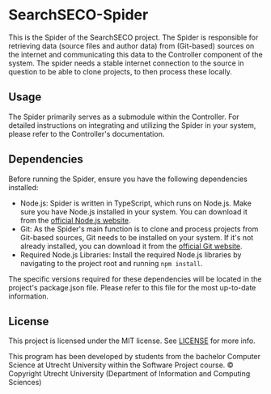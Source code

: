 # SearchSECO-Spider

This is the Spider of the SearchSECO project. The Spider is responsible for
retrieving data (source files and author data) from (Git-based) sources on the
internet and communicating this data to the Controller component of the system.
The spider needs a stable internet connection to the source in question to be
able to clone projects, to then process these locally.

## Usage

The Spider primarily serves as a submodule within the Controller. For detailed
instructions on integrating and utilizing the Spider in your system, please refer
to the Controller's documentation.

## Dependencies

Before running the Spider, ensure you have the following dependencies installed:

- Node.js: Spider is written in TypeScript, which runs on Node.js. Make sure you
  have Node.js installed in your system. You can download it from the [official Node.js website](https://nodejs.org/en).
- Git: As the Spider's main function is to clone and process projects from Git-based
  sources, Git needs to be installed on your system. If it's not already installed, you can download it from the [official Git website](https://git-scm.com/).
- Required Node.js Libraries: Install the required Node.js libraries by navigating to the project root and running `npm install`.

The specific versions required for these dependencies will be located in the project's package.json file. Please refer to this file for the most up-to-date information.

## License

This project is licensed under the MIT license. See [LICENSE](/LICENSE) for more info.

This program has been developed by students from the bachelor Computer Science at Utrecht University within the Software Project course. © Copyright Utrecht University (Department of Information and Computing Sciences)
